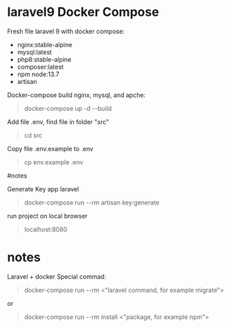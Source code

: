 # laravel9 Docker Compose

Fresh file laravel 9 with docker compose:
  - nginx:stable-alpine
  - mysql:latest
  - php8:stable-alpine
  - composer:latest
  - npm node:13.7
  - artisan


Docker-compose build nginx, mysql, and apche:
> docker-compose up -d --build

Add file .env, find file in folder "src"
> cd src

Copy file .env.example to .env

> cp env.example .env

#notes

Generate Key app laravel
> docker-compose run --rm artisan key:generate

run project on local browser
> localhost:8080





# notes

Laravel + docker Special commad:
> docker-compose run --rm <"laravel command, for example migrate">

or
> docker-compose run --rm install <"package,  for example npm">




